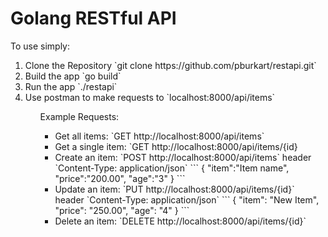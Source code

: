 # Golang RESTful API

To use simply:

<ol>
	<li>Clone the Repository `git clone https://github.com/pburkart/restapi.git`</li>
	<li>Build the app `go build`</li>
	<li>Run the app `./restapi`</li>
	<li>Use postman to make requests to `localhost:8000/api/items`</li>
<ol>

Example Requests:

<ul>
	<li>Get all items: `GET http://localhost:8000/api/items`</li>
	<li>Get a single item: `GET http://localhost:8000/api/items/{id}</li>
	<li>Create an item: `POST http://localhost:8000/api/items` header `Content-Type: application/json`
	```
	{
		"item":"Item name",
		"price":"200.00",
		"age":"3"
	}
	```
	<li>Update an item: `PUT http://localhost:8000/api/items/{id}` header `Content-Type: application/json`
	```
	{
		"item": "New Item",
		"price": "250.00",
		"age": "4"
	}
	```
	<li>Delete an item: `DELETE http://localhost:8000/api/items/{id}`
</ul>

